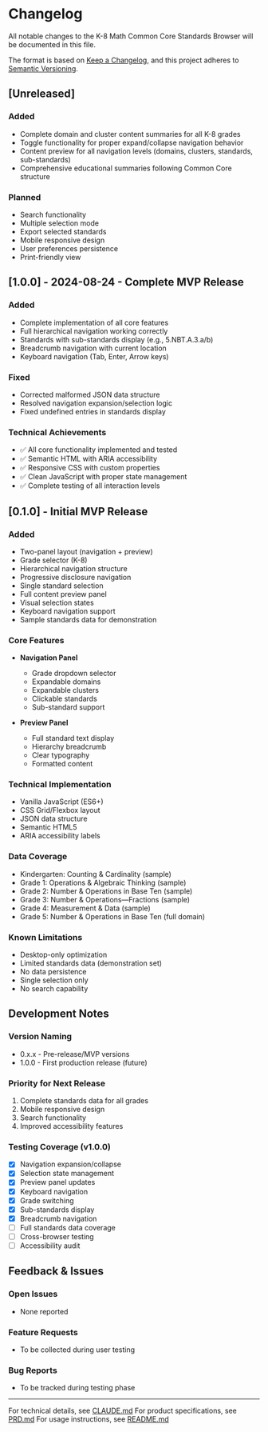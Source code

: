 # Changelog
All notable changes to the K-8 Math Common Core Standards Browser will be documented in this file.

The format is based on [Keep a Changelog](https://keepachangelog.com/en/1.0.0/),
and this project adheres to [Semantic Versioning](https://semver.org/spec/v2.0.0.html).

## [Unreleased]
### Added
- Complete domain and cluster content summaries for all K-8 grades
- Toggle functionality for proper expand/collapse navigation behavior
- Content preview for all navigation levels (domains, clusters, standards, sub-standards)
- Comprehensive educational summaries following Common Core structure

### Planned
- Search functionality
- Multiple selection mode
- Export selected standards
- Mobile responsive design
- User preferences persistence
- Print-friendly view

## [1.0.0] - 2024-08-24 - Complete MVP Release
### Added
- Complete implementation of all core features
- Full hierarchical navigation working correctly
- Standards with sub-standards display (e.g., 5.NBT.A.3.a/b)
- Breadcrumb navigation with current location
- Keyboard navigation (Tab, Enter, Arrow keys)

### Fixed
- Corrected malformed JSON data structure
- Resolved navigation expansion/selection logic
- Fixed undefined entries in standards display

### Technical Achievements
- ✅ All core functionality implemented and tested
- ✅ Semantic HTML with ARIA accessibility
- ✅ Responsive CSS with custom properties
- ✅ Clean JavaScript with proper state management
- ✅ Complete testing of all interaction levels

## [0.1.0] - Initial MVP Release
### Added
- Two-panel layout (navigation + preview)
- Grade selector (K-8)
- Hierarchical navigation structure
- Progressive disclosure navigation
- Single standard selection
- Full content preview panel
- Visual selection states
- Keyboard navigation support
- Sample standards data for demonstration

### Core Features
- **Navigation Panel**
  - Grade dropdown selector
  - Expandable domains
  - Expandable clusters
  - Clickable standards
  - Sub-standard support

- **Preview Panel**
  - Full standard text display
  - Hierarchy breadcrumb
  - Clear typography
  - Formatted content

### Technical Implementation
- Vanilla JavaScript (ES6+)
- CSS Grid/Flexbox layout
- JSON data structure
- Semantic HTML5
- ARIA accessibility labels

### Data Coverage
- Kindergarten: Counting & Cardinality (sample)
- Grade 1: Operations & Algebraic Thinking (sample)
- Grade 2: Number & Operations in Base Ten (sample)
- Grade 3: Number & Operations—Fractions (sample)
- Grade 4: Measurement & Data (sample)
- Grade 5: Number & Operations in Base Ten (full domain)

### Known Limitations
- Desktop-only optimization
- Limited standards data (demonstration set)
- No data persistence
- Single selection only
- No search capability

## Development Notes

### Version Naming
- 0.x.x - Pre-release/MVP versions
- 1.0.0 - First production release (future)

### Priority for Next Release
1. Complete standards data for all grades
2. Mobile responsive design
3. Search functionality
4. Improved accessibility features

### Testing Coverage (v1.0.0)
- [x] Navigation expansion/collapse
- [x] Selection state management  
- [x] Preview panel updates
- [x] Keyboard navigation
- [x] Grade switching
- [x] Sub-standards display
- [x] Breadcrumb navigation
- [ ] Full standards data coverage
- [ ] Cross-browser testing
- [ ] Accessibility audit

## Feedback & Issues

### Open Issues
- None reported

### Feature Requests
- To be collected during user testing

### Bug Reports
- To be tracked during testing phase

---

For technical details, see [CLAUDE.md](./CLAUDE.md)
For product specifications, see [PRD.md](./PRD.md)
For usage instructions, see [README.md](./README.md)